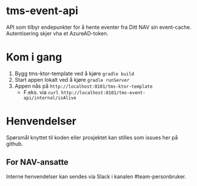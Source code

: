 # tms-event-api

API som tilbyr endepunkter for å hente eventer fra Ditt NAV sin event-cache. Autentisering skjer vha et AzureAD-token.

# Kom i gang
1. Bygg tms-ktor-template ved å kjøre `gradle build`
1. Start appen lokalt ved å kjøre `gradle runServer`
1. Appen nås på `http://localhost:8101/tms-ktor-template`
   * F.eks. via `curl http://localhost:8101/tms-event-api/internal/isAlive`

# Henvendelser

Spørsmål knyttet til koden eller prosjektet kan stilles som issues her på github.

## For NAV-ansatte

Interne henvendelser kan sendes via Slack i kanalen #team-personbruker.
